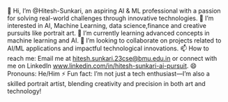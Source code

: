 👋 Hi, I’m @Hitesh-Sunkari, an aspiring AI & ML professional with a passion for solving real-world challenges through innovative technologies.
👀 I’m interested in AI, Machine Learning, data science,finance and creative pursuits like portrait art.
🌱 I’m currently learning advanced concepts in machine learning and AI.
💞️ I’m looking to collaborate on projects related to AI/ML applications and impactful technological innovations.
📫 How to reach me: Email me at hitesh.sunkari.23cse@bmu.edu.in or connect with me on LinkedIn www.linkedin.com/in/hitesh-sunkari-ai-pursuit.
😄 Pronouns: He/Him
⚡ Fun fact: I’m not just a tech enthusiast—I’m also a skilled portrait artist, blending creativity and precision in both art and technology! 
<!---
Hitesh-Sunkari/Hitesh-Sunkari is a ✨ special ✨ repository because its `README.md` (this file) appears on your GitHub profile.
You can click the Preview link to take a look at your changes.
--->
